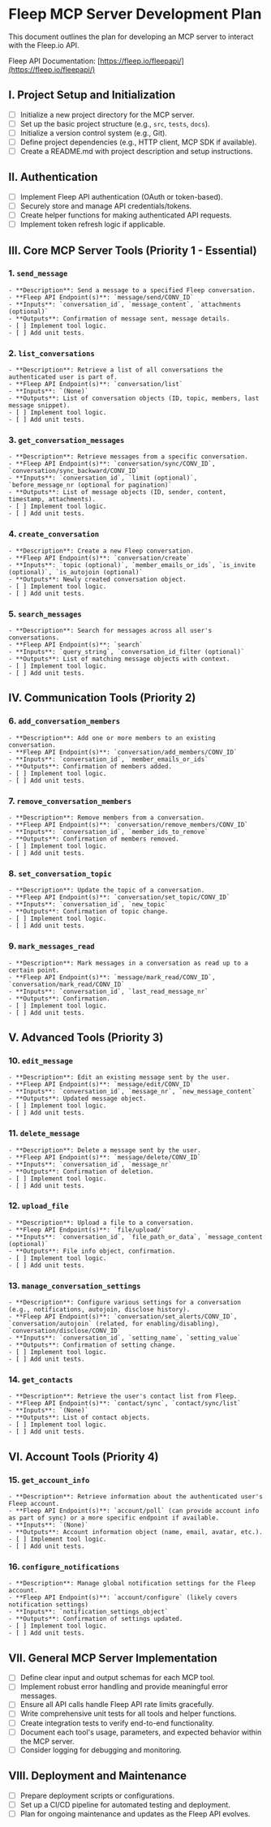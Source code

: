 # Fleep MCP Server Development Plan

This document outlines the plan for developing an MCP server to interact with the Fleep.io API.

Fleep API Documentation: [https://fleep.io/fleepapi/](https://fleep.io/fleepapi/)

## I. Project Setup and Initialization
- [ ] Initialize a new project directory for the MCP server.
- [ ] Set up the basic project structure (e.g., `src`, `tests`, `docs`).
- [ ] Initialize a version control system (e.g., Git).
- [ ] Define project dependencies (e.g., HTTP client, MCP SDK if available).
- [ ] Create a README.md with project description and setup instructions.

## II. Authentication
- [ ] Implement Fleep API authentication (OAuth or token-based).
- [ ] Securely store and manage API credentials/tokens.
- [ ] Create helper functions for making authenticated API requests.
- [ ] Implement token refresh logic if applicable.

## III. Core MCP Server Tools (Priority 1 - Essential)

### 1. `send_message`
    - **Description**: Send a message to a specified Fleep conversation.
    - **Fleep API Endpoint(s)**: `message/send/CONV_ID`
    - **Inputs**: `conversation_id`, `message_content`, `attachments (optional)`
    - **Outputs**: Confirmation of message sent, message details.
    - [ ] Implement tool logic.
    - [ ] Add unit tests.

### 2. `list_conversations`
    - **Description**: Retrieve a list of all conversations the authenticated user is part of.
    - **Fleep API Endpoint(s)**: `conversation/list`
    - **Inputs**: `(None)`
    - **Outputs**: List of conversation objects (ID, topic, members, last message snippet).
    - [ ] Implement tool logic.
    - [ ] Add unit tests.

### 3. `get_conversation_messages`
    - **Description**: Retrieve messages from a specific conversation.
    - **Fleep API Endpoint(s)**: `conversation/sync/CONV_ID`, `conversation/sync_backward/CONV_ID`
    - **Inputs**: `conversation_id`, `limit (optional)`, `before_message_nr (optional for pagination)`
    - **Outputs**: List of message objects (ID, sender, content, timestamp, attachments).
    - [ ] Implement tool logic.
    - [ ] Add unit tests.

### 4. `create_conversation`
    - **Description**: Create a new Fleep conversation.
    - **Fleep API Endpoint(s)**: `conversation/create`
    - **Inputs**: `topic (optional)`, `member_emails_or_ids`, `is_invite (optional)`, `is_autojoin (optional)`
    - **Outputs**: Newly created conversation object.
    - [ ] Implement tool logic.
    - [ ] Add unit tests.

### 5. `search_messages`
    - **Description**: Search for messages across all user's conversations.
    - **Fleep API Endpoint(s)**: `search`
    - **Inputs**: `query_string`, `conversation_id_filter (optional)`
    - **Outputs**: List of matching message objects with context.
    - [ ] Implement tool logic.
    - [ ] Add unit tests.

## IV. Communication Tools (Priority 2)

### 6. `add_conversation_members`
    - **Description**: Add one or more members to an existing conversation.
    - **Fleep API Endpoint(s)**: `conversation/add_members/CONV_ID`
    - **Inputs**: `conversation_id`, `member_emails_or_ids`
    - **Outputs**: Confirmation of members added.
    - [ ] Implement tool logic.
    - [ ] Add unit tests.

### 7. `remove_conversation_members`
    - **Description**: Remove members from a conversation.
    - **Fleep API Endpoint(s)**: `conversation/remove_members/CONV_ID`
    - **Inputs**: `conversation_id`, `member_ids_to_remove`
    - **Outputs**: Confirmation of members removed.
    - [ ] Implement tool logic.
    - [ ] Add unit tests.

### 8. `set_conversation_topic`
    - **Description**: Update the topic of a conversation.
    - **Fleep API Endpoint(s)**: `conversation/set_topic/CONV_ID`
    - **Inputs**: `conversation_id`, `new_topic`
    - **Outputs**: Confirmation of topic change.
    - [ ] Implement tool logic.
    - [ ] Add unit tests.

### 9. `mark_messages_read`
    - **Description**: Mark messages in a conversation as read up to a certain point.
    - **Fleep API Endpoint(s)**: `message/mark_read/CONV_ID`, `conversation/mark_read/CONV_ID`
    - **Inputs**: `conversation_id`, `last_read_message_nr`
    - **Outputs**: Confirmation.
    - [ ] Implement tool logic.
    - [ ] Add unit tests.

## V. Advanced Tools (Priority 3)

### 10. `edit_message`
    - **Description**: Edit an existing message sent by the user.
    - **Fleep API Endpoint(s)**: `message/edit/CONV_ID`
    - **Inputs**: `conversation_id`, `message_nr`, `new_message_content`
    - **Outputs**: Updated message object.
    - [ ] Implement tool logic.
    - [ ] Add unit tests.

### 11. `delete_message`
    - **Description**: Delete a message sent by the user.
    - **Fleep API Endpoint(s)**: `message/delete/CONV_ID`
    - **Inputs**: `conversation_id`, `message_nr`
    - **Outputs**: Confirmation of deletion.
    - [ ] Implement tool logic.
    - [ ] Add unit tests.

### 12. `upload_file`
    - **Description**: Upload a file to a conversation.
    - **Fleep API Endpoint(s)**: `file/upload/`
    - **Inputs**: `conversation_id`, `file_path_or_data`, `message_content (optional)`
    - **Outputs**: File info object, confirmation.
    - [ ] Implement tool logic.
    - [ ] Add unit tests.

### 13. `manage_conversation_settings`
    - **Description**: Configure various settings for a conversation (e.g., notifications, autojoin, disclose history).
    - **Fleep API Endpoint(s)**: `conversation/set_alerts/CONV_ID`, `conversation/autojoin` (related, for enabling/disabling), `conversation/disclose/CONV_ID`
    - **Inputs**: `conversation_id`, `setting_name`, `setting_value`
    - **Outputs**: Confirmation of setting change.
    - [ ] Implement tool logic.
    - [ ] Add unit tests.

### 14. `get_contacts`
    - **Description**: Retrieve the user's contact list from Fleep.
    - **Fleep API Endpoint(s)**: `contact/sync`, `contact/sync/list`
    - **Inputs**: `(None)`
    - **Outputs**: List of contact objects.
    - [ ] Implement tool logic.
    - [ ] Add unit tests.

## VI. Account Tools (Priority 4)

### 15. `get_account_info`
    - **Description**: Retrieve information about the authenticated user's Fleep account.
    - **Fleep API Endpoint(s)**: `account/poll` (can provide account info as part of sync) or a more specific endpoint if available.
    - **Inputs**: `(None)`
    - **Outputs**: Account information object (name, email, avatar, etc.).
    - [ ] Implement tool logic.
    - [ ] Add unit tests.

### 16. `configure_notifications`
    - **Description**: Manage global notification settings for the Fleep account.
    - **Fleep API Endpoint(s)**: `account/configure` (likely covers notification settings)
    - **Inputs**: `notification_settings_object`
    - **Outputs**: Confirmation of settings updated.
    - [ ] Implement tool logic.
    - [ ] Add unit tests.

## VII. General MCP Server Implementation
- [ ] Define clear input and output schemas for each MCP tool.
- [ ] Implement robust error handling and provide meaningful error messages.
- [ ] Ensure all API calls handle Fleep API rate limits gracefully.
- [ ] Write comprehensive unit tests for all tools and helper functions.
- [ ] Create integration tests to verify end-to-end functionality.
- [ ] Document each tool's usage, parameters, and expected behavior within the MCP server.
- [ ] Consider logging for debugging and monitoring.

## VIII. Deployment and Maintenance
- [ ] Prepare deployment scripts or configurations.
- [ ] Set up a CI/CD pipeline for automated testing and deployment.
- [ ] Plan for ongoing maintenance and updates as the Fleep API evolves.
